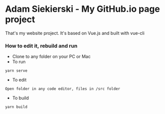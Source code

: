 # Adam Siekierski - My GitHub.io page project
That's my website project. It's based on Vue.js and built with vue-cli
### How to edit it, rebuild and run
- Clone to any folder on your PC or Mac
- To run
```
yarn serve
```
- To edit
```
Open folder in any code editor, files in /src folder
```
- To build
```
yarn build
```